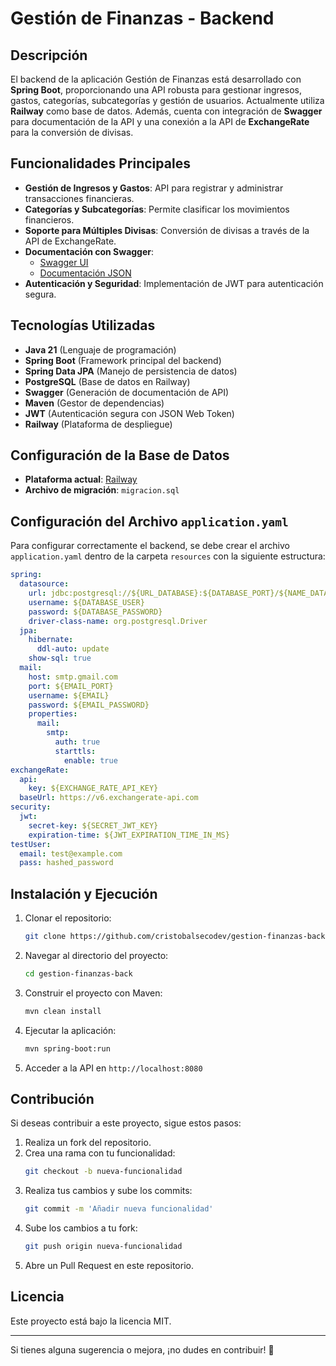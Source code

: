 # Gestión de Finanzas - Backend

## Descripción
El backend de la aplicación Gestión de Finanzas está desarrollado con **Spring Boot**, proporcionando una API robusta para gestionar ingresos, gastos, categorías, subcategorías y gestión de usuarios. Actualmente utiliza **Railway** como base de datos. Además, cuenta con integración de **Swagger** para documentación de la API y una conexión a la API de **ExchangeRate** para la conversión de divisas.

## Funcionalidades Principales
- **Gestión de Ingresos y Gastos**: API para registrar y administrar transacciones financieras.
- **Categorías y Subcategorías**: Permite clasificar los movimientos financieros.
- **Soporte para Múltiples Divisas**: Conversión de divisas a través de la API de ExchangeRate.
- **Documentación con Swagger**:
  - [Swagger UI](http://localhost:8080/swagger-ui.html)
  - [Documentación JSON](http://localhost:8080/v3/api-docs)
- **Autenticación y Seguridad**: Implementación de JWT para autenticación segura.

## Tecnologías Utilizadas
- **Java 21** (Lenguaje de programación)
- **Spring Boot** (Framework principal del backend)
- **Spring Data JPA** (Manejo de persistencia de datos)
- **PostgreSQL** (Base de datos en Railway)
- **Swagger** (Generación de documentación de API)
- **Maven** (Gestor de dependencias)
- **JWT** (Autenticación segura con JSON Web Token)
- **Railway** (Plataforma de despliegue)

## Configuración de la Base de Datos
- **Plataforma actual**: [Railway](https://railway.app)
- **Archivo de migración**: `migracion.sql`

## Configuración del Archivo `application.yaml`
Para configurar correctamente el backend, se debe crear el archivo `application.yaml` dentro de la carpeta `resources` con la siguiente estructura:

```yaml
spring:
  datasource:
    url: jdbc:postgresql://${URL_DATABASE}:${DATABASE_PORT}/${NAME_DATABASE}
    username: ${DATABASE_USER}
    password: ${DATABASE_PASSWORD}
    driver-class-name: org.postgresql.Driver
  jpa:
    hibernate:
      ddl-auto: update
    show-sql: true
  mail:
    host: smtp.gmail.com
    port: ${EMAIL_PORT}
    username: ${EMAIL}
    password: ${EMAIL_PASSWORD}
    properties:
      mail:
        smtp:
          auth: true
          starttls:
            enable: true
exchangeRate:
  api:
    key: ${EXCHANGE_RATE_API_KEY}
  baseUrl: https://v6.exchangerate-api.com
security:
  jwt:
    secret-key: ${SECRET_JWT_KEY}
    expiration-time: ${JWT_EXPIRATION_TIME_IN_MS}
testUser:
  email: test@example.com
  pass: hashed_password
```

## Instalación y Ejecución
1. Clonar el repositorio:
   ```bash
   git clone https://github.com/cristobalsecodev/gestion-finanzas-back.git
   ```
2. Navegar al directorio del proyecto:
   ```bash
   cd gestion-finanzas-back
   ```
3. Construir el proyecto con Maven:
   ```bash
   mvn clean install
   ```
4. Ejecutar la aplicación:
   ```bash
   mvn spring-boot:run
   ```
5. Acceder a la API en `http://localhost:8080`

## Contribución
Si deseas contribuir a este proyecto, sigue estos pasos:
1. Realiza un fork del repositorio.
2. Crea una rama con tu funcionalidad:
   ```bash
   git checkout -b nueva-funcionalidad
   ```
3. Realiza tus cambios y sube los commits:
   ```bash
   git commit -m 'Añadir nueva funcionalidad'
   ```
4. Sube los cambios a tu fork:
   ```bash
   git push origin nueva-funcionalidad
   ```
5. Abre un Pull Request en este repositorio.

## Licencia
Este proyecto está bajo la licencia MIT.

---
Si tienes alguna sugerencia o mejora, ¡no dudes en contribuir! 🚀


